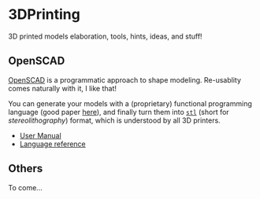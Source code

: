 # 3DPrinting
3D printed models elaboration, tools, hints, ideas, and stuff!

## OpenSCAD
[OpenSCAD](https://www.openscad.org/) is a programmatic approach to shape modeling. 
Re-usablity comes naturally with it, I like that!

You can generate your models with a (proprietary) functional programming language (good paper [here](https://en.wikibooks.org/wiki/OpenSCAD_User_Manual/For_C/Java/Python_Programmers)), and finally turn them into [`stl`](https://en.wikipedia.org/wiki/STL_(file_format)) (short for _stereolithography_) format,
which is understood by all 3D printers.

- [User Manual](https://en.wikibooks.org/wiki/OpenSCAD_User_Manual)
- [Language reference](https://en.wikibooks.org/wiki/OpenSCAD_User_Manual/The_OpenSCAD_Language)

## Others
To come...
